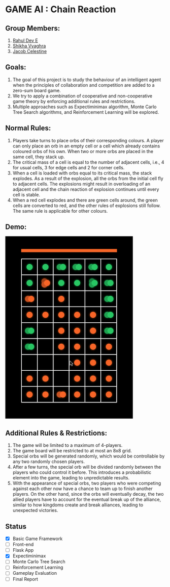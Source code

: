# GAME AI : Chain Reaction

## Group Members:
  1. [Rahul Dev E](https://github.com/rahuldeve)<br>
  2. [Shikha Vyaghra](https://github.com/shikhavyaghra1989)<br>
  3. [Jacob Celestine](https://github.com/jacobceles)<br>

## Goals:
<ol>
  <li>The goal of this project is to study the behaviour of an intelligent agent when the principles of collaboration and competition are added to a zero-sum board game.</li>
  <li>We try to apply a combination of cooperative and non-cooperative game theory by enforcing additional rules and restrictions.</li>
  <li>Multiple approaches such as Expectiminimax algorithm, Monte Carlo Tree Search algorithms, and Reinforcement Learning will be explored.</li>
</ol>

## Normal Rules:
<ol>
  <li>Players take turns to place orbs of their corresponding colours. A player can only place an orb in an empty cell or a cell which already contains coloured orbs of his own. When two or more orbs are placed in the same cell, they stack up.</li>
  <li>The critical mass of a cell is equal to the number of adjacent cells, i.e., 4 for usual cells, 3 for edge cells and 2 for corner cells.</li>
  <li>When a cell is loaded with orbs equal to its critical mass, the stack explodes. As a result of the explosion, all the orbs from the initial cell fly to adjacent cells. The explosions might result in overloading of an adjacent cell and the chain reaction of explosion continues until every cell is stable.</li>
  <li>When a red cell explodes and there are green cells around, the green cells are converted to red, and the other rules of explosions still follow. The same rule is applicable for other colours.</li>
</ol>

## Demo:
![Gameplay With Only Normal Rules](documents/demo_with_only_normal_rules.gif)

## Additional Rules & Restrictions:
<ol>
  <li>The game will be limited to a maximum of 4-players.</li>
  <li>The game board will be restricted to at most an 8x8 grid.</li>
  <li>Special orbs will be generated randomly, which would be controllable by any two randomly chosen players.</li>
  <li>After a few turns, the special orb will be divided randomly between the players who could control it before. This introduces a probabilistic element into the game, leading to unpredictable results.</li>
  <li>With the appearance of special orbs, two players who were competing against each other now have a chance to team up to finish another players. On the other hand, since the orbs will eventually decay, the two allied players have to account for the eventual break up of the alliance, similar to how kingdoms create and break alliances, leading to unexpected victories.</li>
</ol>

## Status
- [x] Basic Game Framework
- [ ] Front-end
- [ ] Flask App
- [x] Expectiminimax
- [ ] Monte Carlo Tree Search
- [ ] Reinforcement Learning
- [ ] Gameplay Evaluation
- [ ] Final Report
